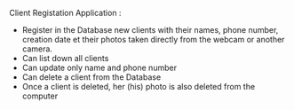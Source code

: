 Client Registation Application : 
- Register in the Database new clients with their names, phone number, creation date et their photos taken directly from the webcam or another camera.
- Can list down all clients
- Can update only name and phone number
- Can delete a client from the Database
- Once a client is deleted, her (his) photo is also deleted from the computer